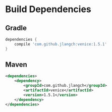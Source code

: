 # Build Dependencies


## Gradle

```groovy
dependencies {
    compile 'com.github.jlangch:venice:1.5.1'
}
```

## Maven

```xml
<dependencies>
    <dependency>
        <groupId>com.github.jlangch</groupId>
        <artifactId>venice</artifactId>
        <version>1.5.1</version>
    </dependency>
</dependencies>
```
